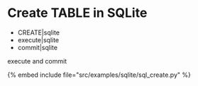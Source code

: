 # Create TABLE in SQLite

* CREATE|sqlite
* execute|sqlite
* commit|sqlite

execute and commit

{% embed include file="src/examples/sqlite/sql_create.py" %}


